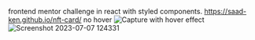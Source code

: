 frontend mentor challenge in react with styled components.
<a>https://saad-ken.github.io/nft-card/</a>
no hover
![Capture](https://github.com/saad-ken/nft-card/assets/88442215/c007f6ba-e356-4b8c-839d-437e0b8a7cd3)
with hover effect 
![Screenshot 2023-07-07 124331](https://github.com/saad-ken/nft-card/assets/88442215/8ac51396-82fe-4e39-b595-6b4ed9e40ed9)
